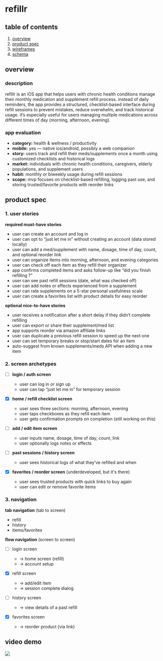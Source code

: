# refillr

## table of contents

1. [overview](#overview)  
2. [product spec](#product-spec)  
3. [wireframes](#wireframes)  
4. [schema](#schema)


## overview

### description

refillr is an iOS app that helps users with chronic health conditions manage their monthly medication and supplement refill process. instead of daily reminders, the app provides a structured, checklist-based interface during refill sessions to prevent mistakes, reduce overwhelm, and track historical usage. it’s especially useful for users managing multiple medications across different times of day (morning, afternoon, evening).

### app evaluation

- **category:** health & wellness / productivity  
- **mobile:** yes — native ios/android, possibly a web companion  
- **story:** users track and refill their meds/supplements once a month using customized checklists and historical logs  
- **market:** individuals with chronic health conditions, caregivers, elderly populations, and supplement users  
- **habit:** monthly or biweekly usage during refill sessions  
- **scope:** mvp focuses on checklist-based refilling, logging past use, and storing trusted/favorite products with reorder links


## product spec

### 1. user stories

**required must-have stories**

- user can create an account and log in  
- user can opt to “just let me in” without creating an account (data stored locally)  
- user can add a med/supplement with name, dosage, time of day, count, and optional reorder link  
- user can organize items into morning, afternoon, and evening categories  
- user can check off each item as they refill their organizer  
- app confirms completed items and asks follow-up like “did you finish refilling <item>?”  
- user can see past refill sessions (date, what was checked off)  
- user can add notes or effects experienced from a supplement  
- user can rate supplements on a 5-star personal usefulness scale  
- user can create a favorites list with product details for easy reorder  

**optional nice-to-have stories**

- user receives a notification after a short delay if they didn’t complete refilling  
- user can export or share their supplement/med list  
- app supports reorder via amazon affiliate links  
- user can duplicate a previous refill session to speed up the next one  
- user can set temporary breaks or stop/start dates for an item  
- auto-suggest from known supplements/meds API when adding a new item  


### 2. screen archetypes

- [ ] **login / auth screen**  
  - user can log in or sign up  
  - user can tap “just let me in” for temporary session  

- [x] **home / refill checklist screen**  
  - user sees three sections: morning, afternoon, evening  
  - user taps checkboxes as they refill each item  
  - user gets confirmation prompts on completion (still working on this)

- [ ] **add / edit item screen**
  - user inputs name, dosage, time of day, count, link  
  - user optionally logs notes or effects  

- [ ] **past sessions / history screen**  
  - user sees historical logs of what they’ve refilled and when  

- [x] **favorites / reorder screen** (underdeveloped, but it's there)
  - user sees trusted products with quick links to buy again  
  - user can edit or remove favorite items  


### 3. navigation

**tab navigation** (tab to screen)

- refill  
- history  
- items/favorites  

**flow navigation** (screen to screen)

- [ ] login screen  
  - → home screen (refill)  
  - → account setup  

- [x] refill screen  
  - → add/edit item  
  - → session complete dialog  

- [ ] history screen  
  - → view details of a past refill  

- [x] favorites screen  
  - → reorder product (via link)  

## video demo

<div>
    <a href="https://www.loom.com/share/eadf3d801eec4180b16cd301d531cb63">
      <img style="max-width:300px;" src="https://cdn.loom.com/sessions/thumbnails/eadf3d801eec4180b16cd301d531cb63-5ef8874852526a01-full-play.gif">
    </a>
  </div>
